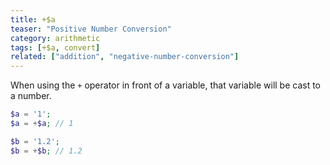 ```yaml
---
title: +$a
teaser: "Positive Number Conversion"
category: arithmetic
tags: [+$a, convert]
related: ["addition", "negative-number-conversion"]
---
```


When using the `+` operator in front of a variable, that variable will be cast to a number.

```php
$a = '1';
$a = +$a; // 1

$b = '1.2';
$b = +$b; // 1.2
```
